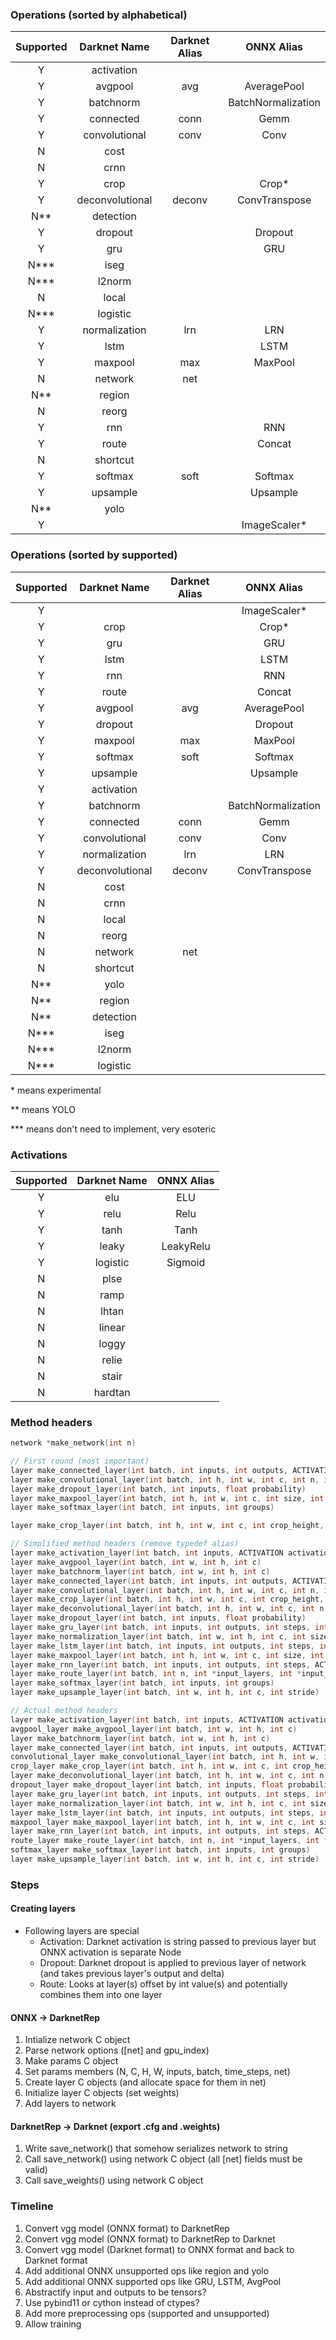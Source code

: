### Operations (sorted by alphabetical)

| Supported |   Darknet Name   | Darknet Alias |     ONNX Alias     |
| :-------: | :--------------: | :-----------: |     :--------:     |
|     Y     |    activation    |               |                    |
|     Y     |     avgpool      |      avg      |    AveragePool     |
|     Y     |    batchnorm     |               | BatchNormalization |
|     Y     |    connected     |     conn      |        Gemm        |
|     Y     |  convolutional   |     conv      |        Conv        |
|     N     |       cost       |               |                    |
|     N     |       crnn       |               |                    |
|     Y     |       crop       |               |       Crop*        |
|     Y     | deconvolutional  |    deconv     |   ConvTranspose    |
|    N**    |    detection     |               |                    |
|     Y     |     dropout      |               |      Dropout       |
|     Y     |       gru        |               |        GRU         |
|   N***    |       iseg       |               |                    |
|   N***    |      l2norm      |               |                    |
|     N     |      local       |               |                    |
|   N***    |     logistic     |               |                    |
|     Y     |  normalization   |      lrn      |        LRN         |
|     Y     |       lstm       |               |        LSTM        |
|     Y     |     maxpool      |      max      |      MaxPool       |
|     N     |     network      |      net      |                    |
|    N**    |      region      |               |                    |
|     N     |      reorg       |               |                    |
|     Y     |       rnn        |               |        RNN         |
|     Y     |      route       |               |       Concat       |
|     N     |     shortcut     |               |                    |
|     Y     |     softmax      |     soft      |      Softmax       |
|     Y     |     upsample     |               |      Upsample      |
|    N**    |       yolo       |               |                    |
|     Y     |                  |               |    ImageScaler*    |


### Operations (sorted by supported)

| Supported |   Darknet Name   | Darknet Alias |     ONNX Alias     |
| :-------: | :--------------: | :-----------: |     :--------:     |
|     Y     |                  |               |    ImageScaler*    |
|     Y     |       crop       |               |       Crop*        |
|     Y     |       gru        |               |        GRU         |
|     Y     |       lstm       |               |        LSTM        |
|     Y     |       rnn        |               |        RNN         |
|     Y     |      route       |               |       Concat       |
|     Y     |     avgpool      |      avg      |    AveragePool     |
|     Y     |     dropout      |               |      Dropout       |
|     Y     |     maxpool      |      max      |      MaxPool       |
|     Y     |     softmax      |     soft      |      Softmax       |
|     Y     |     upsample     |               |      Upsample      |
|     Y     |    activation    |               |                    |
|     Y     |    batchnorm     |               | BatchNormalization |
|     Y     |    connected     |     conn      |        Gemm        |
|     Y     |  convolutional   |     conv      |        Conv        |
|     Y     |  normalization   |      lrn      |        LRN         |
|     Y     | deconvolutional  |    deconv     |   ConvTranspose    |
|     N     |       cost       |               |                    |
|     N     |       crnn       |               |                    |
|     N     |      local       |               |                    |
|     N     |      reorg       |               |                    |
|     N     |     network      |      net      |                    |
|     N     |     shortcut     |               |                    |
|    N**    |       yolo       |               |                    |
|    N**    |      region      |               |                    |
|    N**    |    detection     |               |                    |
|   N***    |       iseg       |               |                    |
|   N***    |      l2norm      |               |                    |
|   N***    |     logistic     |               |                    |

\* means experimental

** means YOLO

*** means don't need to implement, very esoteric

### Activations

| Supported |   Darknet Name   |  ONNX Alias   |
| :-------: | :--------------: | :-----------: |
|     Y     |       elu        |      ELU      |
|     Y     |       relu       |     Relu      |
|     Y     |       tanh       |     Tanh      |
|     Y     |      leaky       |   LeakyRelu   |
|     Y     |     logistic     |    Sigmoid    |
|     N     |       plse       |               |
|     N     |       ramp       |               |
|     N     |      lhtan       |               |
|     N     |      linear      |               |
|     N     |      loggy       |               |
|     N     |      relie       |               |
|     N     |      stair       |               |
|     N     |     hardtan      |               |


### Method headers

```c
network *make_network(int n)

// First round (most important)
layer make_connected_layer(int batch, int inputs, int outputs, ACTIVATION activation, int batch_normalize, int adam)
layer make_convolutional_layer(int batch, int h, int w, int c, int n, int groups, int size, int stride, int padding, ACTIVATION activation, int batch_normalize, int binary, int xnor, int adam)
layer make_dropout_layer(int batch, int inputs, float probability)
layer make_maxpool_layer(int batch, int h, int w, int c, int size, int stride, int padding)
layer make_softmax_layer(int batch, int inputs, int groups)

layer make_crop_layer(int batch, int h, int w, int c, int crop_height, int crop_width, int flip, float angle, float saturation, float exposure)

// Simplified method headers (remove typedef alias)
layer make_activation_layer(int batch, int inputs, ACTIVATION activation)
layer make_avgpool_layer(int batch, int w, int h, int c)
layer make_batchnorm_layer(int batch, int w, int h, int c)
layer make_connected_layer(int batch, int inputs, int outputs, ACTIVATION activation, int batch_normalize, int adam)
layer make_convolutional_layer(int batch, int h, int w, int c, int n, int groups, int size, int stride, int padding, ACTIVATION activation, int batch_normalize, int binary, int xnor, int adam)
layer make_crop_layer(int batch, int h, int w, int c, int crop_height, int crop_width, int flip, float angle, float saturation, float exposure)
layer make_deconvolutional_layer(int batch, int h, int w, int c, int n, int size, int stride, int padding, ACTIVATION activation, int batch_normalize, int adam)
layer make_dropout_layer(int batch, int inputs, float probability)
layer make_gru_layer(int batch, int inputs, int outputs, int steps, int batch_normalize, int adam)
layer make_normalization_layer(int batch, int w, int h, int c, int size, float alpha, float beta, float kappa)
layer make_lstm_layer(int batch, int inputs, int outputs, int steps, int batch_normalize, int adam)
layer make_maxpool_layer(int batch, int h, int w, int c, int size, int stride, int padding)
layer make_rnn_layer(int batch, int inputs, int outputs, int steps, ACTIVATION activation, int batch_normalize, int adam)
layer make_route_layer(int batch, int n, int *input_layers, int *input_sizes)
layer make_softmax_layer(int batch, int inputs, int groups)
layer make_upsample_layer(int batch, int w, int h, int c, int stride)

// Actual method headers
layer make_activation_layer(int batch, int inputs, ACTIVATION activation)
avgpool_layer make_avgpool_layer(int batch, int w, int h, int c)
layer make_batchnorm_layer(int batch, int w, int h, int c)
layer make_connected_layer(int batch, int inputs, int outputs, ACTIVATION activation, int batch_normalize, int adam)
convolutional_layer make_convolutional_layer(int batch, int h, int w, int c, int n, int groups, int size, int stride, int padding, ACTIVATION activation, int batch_normalize, int binary, int xnor, int adam)
crop_layer make_crop_layer(int batch, int h, int w, int c, int crop_height, int crop_width, int flip, float angle, float saturation, float exposure)
layer make_deconvolutional_layer(int batch, int h, int w, int c, int n, int size, int stride, int padding, ACTIVATION activation, int batch_normalize, int adam)
dropout_layer make_dropout_layer(int batch, int inputs, float probability)
layer make_gru_layer(int batch, int inputs, int outputs, int steps, int batch_normalize, int adam)
layer make_normalization_layer(int batch, int w, int h, int c, int size, float alpha, float beta, float kappa)
layer make_lstm_layer(int batch, int inputs, int outputs, int steps, int batch_normalize, int adam)
maxpool_layer make_maxpool_layer(int batch, int h, int w, int c, int size, int stride, int padding)
layer make_rnn_layer(int batch, int inputs, int outputs, int steps, ACTIVATION activation, int batch_normalize, int adam)
route_layer make_route_layer(int batch, int n, int *input_layers, int *input_sizes)
softmax_layer make_softmax_layer(int batch, int inputs, int groups)
layer make_upsample_layer(int batch, int w, int h, int c, int stride)
```

### Steps
#### Creating layers
- Following layers are special
  - Activation: Darknet activation is string passed to previous layer but ONNX activation is separate Node
  - Dropout: Darknet dropout is applied to previous layer of network (and takes previous layer's output and delta)
  - Route: Looks at layer(s) offset by int value(s) and potentially combines them into one layer

#### ONNX -> DarknetRep
1. Intialize network C object
2. Parse network options ([net] and gpu_index)
3. Make params C object
4. Set params members (N, C, H, W, inputs, batch, time_steps, net)
5. Create layer C objects (and allocate space for them in net)
6. Initialize layer C objects (set weights)
7. Add layers to network

#### DarknetRep -> Darknet (export .cfg and .weights)
1. Write save_network() that somehow serializes network to string
2. Call save_network() using network C object (all [net] fields must be valid)
3. Call save_weights() using network C object

### Timeline
1. Convert vgg model (ONNX format) to DarknetRep
2. Convert vgg model (ONNX format) to DarknetRep to Darknet
3. Convert vgg model (Darknet format) to ONNX format and back to Darknet format
4. Add additional ONNX unsupported ops like region and yolo
5. Add additional ONNX supported ops like GRU, LSTM, AvgPool
6. Abstractify input and outputs to be tensors?
7. Use pybind11 or cython instead of ctypes?
8. Add more preprocessing ops (supported and unsupported)
9. Allow training
